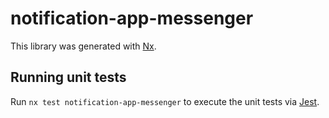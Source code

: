 # notification-app-messenger

This library was generated with [Nx](https://nx.dev).

## Running unit tests

Run `nx test notification-app-messenger` to execute the unit tests via [Jest](https://jestjs.io).
